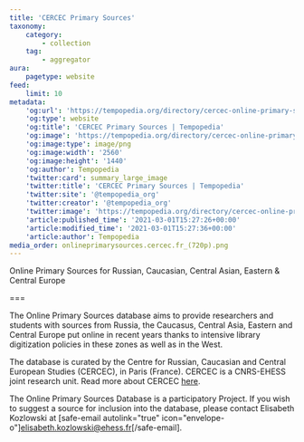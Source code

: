 ```yaml
---
title: 'CERCEC Primary Sources'
taxonomy:
    category:
        - collection
    tag:
        - aggregator
aura:
    pagetype: website
feed:
    limit: 10
metadata:
    'og:url': 'https://tempopedia.org/directory/cercec-online-primary-sources'
    'og:type': website
    'og:title': 'CERCEC Primary Sources | Tempopedia'
    'og:image': 'https://tempopedia.org/directory/cercec-online-primary-sources/onlineprimarysources.cercec.fr_(720p).png'
    'og:image:type': image/png
    'og:image:width': '2560'
    'og:image:height': '1440'
    'og:author': Tempopedia
    'twitter:card': summary_large_image
    'twitter:title': 'CERCEC Primary Sources | Tempopedia'
    'twitter:site': '@tempopedia_org'
    'twitter:creator': '@tempopedia_org'
    'twitter:image': 'https://tempopedia.org/directory/cercec-online-primary-sources/onlineprimarysources.cercec.fr_(720p).png'
    'article:published_time': '2021-03-01T15:27:26+00:00'
    'article:modified_time': '2021-03-01T15:27:36+00:00'
    'article:author': Tempopedia
media_order: onlineprimarysources.cercec.fr_(720p).png
---
```


Online Primary Sources for Russian, Caucasian, Central Asian, Eastern & Central Europe

===

The Online Primary Sources database aims to provide researchers and students with sources from Russia, the Caucasus, Central Asia, Eastern and Central Europe put online in recent years thanks to intensive library digitization policies in these zones as well as in the West.

The database is curated by the Centre for Russian, Caucasian and Central European Studies (CERCEC), in Paris (France). CERCEC is a CNRS-EHESS joint research unit. Read more about CERCEC [here](https://www.cercec.fr/en/cercec/about/).

The Online Primary Sources Database is a participatory Project. If you wish to suggest a source for inclusion into the database, please contact Elisabeth Kozlowski at [safe-email autolink="true" icon="envelope-o"]elisabeth.kozlowski@ehess.fr[/safe-email].